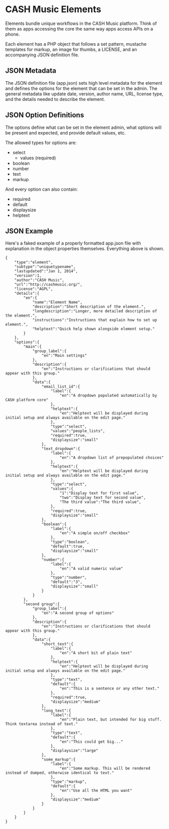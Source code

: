 # CASH Music Elements
Elements bundle unique workflows in the CASH Music platform. Think of them as apps accessing
the core the same way apps access APIs on a phone. 

Each element has a PHP object that follows a set pattern, mustache templates for markup, an
image for thumbs, a LICENSE, and an accompanying JSON definition file. 


## JSON Metadata
The JSON definition file (app.json) sets high level metadata for the element and defines the
options for the element that can be set in the admin. The general metadata like update date, 
version, author name, URL, license type, and the details needed to describe the element.

## JSON Option Definitions
The options define what can be set in the element admin, what options will be present and 
expected, and provide default values, etc. 

The allowed types for options are:
  
  - select
    - values (required)
  - boolean
  - number
  - text
  - markup
  
And every option can also contain:

  - required
  - default
  - displaysize
  - helptext


## JSON Example
Here's a faked example of a properly formatted app.json file with explanation in the object
properties themselves. Everything above is shown.

```
{
	"type":"element",
	"subtype":"uniquetypename",
	"lastupdated":"Jan 1, 2014",
	"version":1,
	"author":"CASH Music",
	"url":"http://cashmusic.org/",
	"license":"AGPL",
	"details":{
		"en":{
			"name":"Element Name",
			"description":"Short description of the element.",
			"longdescription":"Longer, more detailed description of the element.",
			"instructions":"Instructions that explain how to set up element.",
			"helptext":"Quick help shown alongside element setup."
		}
	},
	"options":{
		"main":{
			"group_label":{
				"en":"Main settings"
			},
			"description":{
				"en":"Instructions or clarifications that should appear with this group."
			},
			"data":{
				"email_list_id":{
					"label":{
						"en":"A dropdown populated automatically by CASH platform core"
					},
					"helptext":{
						"en":"Helptext will be displayed during initial setup and always available on the edit page."
					},
					"type":"select",
					"values":"people_lists",
					"required":true,
					"displaysize":"small"
				},
				"text_dropdown":{
					"label":{
						"en":"A dropdown list of prepopulated choices"
					},
					"helptext":{
						"en":"Helptext will be displayed during initial setup and always available on the edit page."
					},
					"type":"select",
					"values":{
						"1":"Display text for first value",
						"two":"Display text for second value",
						"The third value":"The third value",
					},
					"required":true,
					"displaysize":"small"
				},
				"boolean":{
					"label":{
						"en":"A simple on/off checkbox"
					},
					"type":"boolean",
					"default":true,
					"displaysize":"small"
				},
				"number":{
					"label":{
						"en":"A valid numeric value"
					},
					"type":"number",
					"default":"3",
					"displaysize":"small"
				}
			}
		},
		"second group":{
			"group_label":{
				"en":"A second group of options"
			},
			"description":{
				"en":"Instructions or clarifications that should appear with this group."
			},
			"data":{
				"short_text":{
					"label":{
						"en":"A short bit of plain text"
					},
					"helptext":{
						"en":"Helptext will be displayed during initial setup and always available on the edit page."
					},
					"type":"text",
					"default":{
						"en":"This is a sentence or any other text."
					},
					"required":true,
					"displaysize":"medium"
				},
				"long_text":{
					"label":{
						"en":"Plain text, but intended for big stuff. Think textarea instead of text."
					},
					"type":"text",
					"default":{
						"en":"This could get big..."
					},
					"displaysize":"large"
				},
				"some_markup":{
					"label":{
						"en":"Some markup. This will be rendered instead of dumped, otherwise identical to text."
					},
					"type":"markup",
					"default":{
						"en":"Use all the HTML you want"
					},
					"displaysize":"medium"
				}
			}
		}
	}
}
```